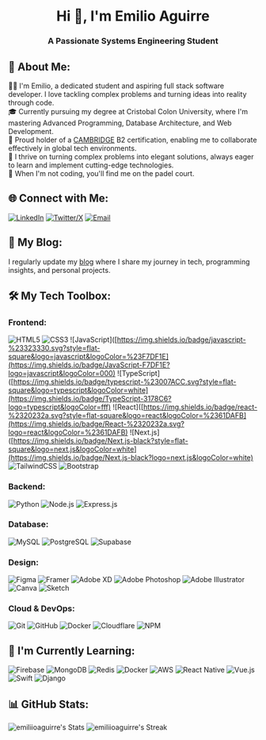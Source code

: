 <div align="center">

# Hi 👋, I'm Emilio Aguirre

<h3>A Passionate Systems Engineering Student</h3>
</div>

<!-- ![Profile Banner]() -->

## 💫 About Me:
👨‍💻 I'm Emilio, a dedicated student and aspiring full stack software developer. I love tackling complex problems and turning ideas into reality through code.<br>
🎓 Currently pursuing my degree at Cristobal Colon University, where I'm mastering Advanced Programming, Database Architecture, and Web Development.<br>
🌟 Proud holder of a [CAMBRIDGE](https://www.linkedin.com/in/emilioaguirree/overlay/1737599457242/single-media-viewer?type=DOCUMENT&profileId=ACoAAEX4LUABKFtdhNM8B5lTFNBcy8L9yqlTOiA) B2 certification, enabling me to collaborate effectively in global tech environments.<br>
🚀 I thrive on turning complex problems into elegant solutions, always eager to learn and implement cutting-edge technologies.<br>
🎾 When I'm not coding, you'll find me on the padel court.<br>

## 🌐 Connect with Me:
<div align="left">
  
[![LinkedIn](https://custom-icon-badges.demolab.com/badge/LinkedIn-0A66C2?logo=linkedin-white&logoColor=fff)](https://linkedin.com/in/emilioaguirree/) 
[![Twitter/X](https://img.shields.io/badge/X-%23000000.svg?logo=X&logoColor=white)](https://x.com/emiliioaguirre)
[![Email](https://img.shields.io/badge/Proton%20Mail-6D4AFF?logo=protonmail&logoColor=fff)](mailto:emilioaat@protonmail.com)
</div>

## 📝 My Blog:
I regularly update my [blog](https://emilioaguirre.dev/) where I share my journey in tech, programming insights, and personal projects.

## 🛠️ My Tech Toolbox:

### Frontend:
![HTML5](https://img.shields.io/badge/HTML-%23E34F26.svg?logo=html5&logoColor=white) 
![CSS3](https://img.shields.io/badge/CSS-1572B6?logo=css3&logoColor=fff)
![JavaScript]([https://img.shields.io/badge/javascript-%23323330.svg?style=flat-square&logo=javascript&logoColor=%23F7DF1E](https://img.shields.io/badge/JavaScript-F7DF1E?logo=javascript&logoColor=000)
![TypeScript]([https://img.shields.io/badge/typescript-%23007ACC.svg?style=flat-square&logo=typescript&logoColor=white](https://img.shields.io/badge/TypeScript-3178C6?logo=typescript&logoColor=fff)
![React]([https://img.shields.io/badge/react-%2320232a.svg?style=flat-square&logo=react&logoColor=%2361DAFB](https://img.shields.io/badge/React-%2320232a.svg?logo=react&logoColor=%2361DAFB)
![Next.js]([https://img.shields.io/badge/Next.js-black?style=flat-square&logo=next.js&logoColor=white](https://img.shields.io/badge/Next.js-black?logo=next.js&logoColor=white)
![TailwindCSS](https://img.shields.io/badge/tailwindcss-%2338B2AC.svg?style=flat-square&logo=tailwind-css&logoColor=white)
![Bootstrap](https://img.shields.io/badge/bootstrap-%238511FA.svg?style=flat-square&logo=bootstrap&logoColor=white)

### Backend:
![Python](https://img.shields.io/badge/python-3670A0?style=flat-square&logo=python&logoColor=ffdd54)
![Node.js](https://img.shields.io/badge/node.js-6DA55F?style=flat-square&logo=node.js&logoColor=white)
![Express.js](https://img.shields.io/badge/express.js-%23404d59.svg?style=flat-square&logo=express&logoColor=%2361DAFB)

### Database:
![MySQL](https://img.shields.io/badge/mysql-%2300000f.svg?style=flat-square&logo=mysql&logoColor=white)
![PostgreSQL](https://img.shields.io/badge/postgresql-%23316192.svg?style=flat-square&logo=postgresql&logoColor=white)
![Supabase](https://img.shields.io/badge/Supabase-3ECF8E?style=flat-square&logo=supabase&logoColor=white)

### Design:
![Figma](https://img.shields.io/badge/figma-%23F24E1E.svg?style=flat-square&logo=figma&logoColor=white)
![Framer](https://img.shields.io/badge/Framer-black?style=flat-square&logo=framer&logoColor=blue)
![Adobe XD](https://img.shields.io/badge/Adobe%20XD-470137?style=flat-square&logo=Adobe%20XD&logoColor=#FF61F6)
![Adobe Photoshop](https://img.shields.io/badge/adobe%20photoshop-%2331A8FF.svg?style=flat-square&logo=adobe%20photoshop&logoColor=white)
![Adobe Illustrator](https://img.shields.io/badge/adobe%20illustrator-%23FF9A00.svg?style=flat-square&logo=adobe%20illustrator&logoColor=white)
![Canva](https://img.shields.io/badge/Canva-%2300C4CC.svg?style=flat-square&logo=Canva&logoColor=white)
![Sketch](https://img.shields.io/badge/Sketch-FFB387?style=flat-square&logo=sketch&logoColor=black)

### Cloud & DevOps:
![Git](https://img.shields.io/badge/git-%23F05033.svg?style=flat-square&logo=git&logoColor=white)
![GitHub](https://img.shields.io/badge/github-%23121011.svg?style=flat-square&logo=github&logoColor=white)
![Docker](https://img.shields.io/badge/docker-%230db7ed.svg?style=flat-square&logo=docker&logoColor=white)
![Cloudflare](https://img.shields.io/badge/Cloudflare-F38020?style=flat-square&logo=Cloudflare&logoColor=white)
![NPM](https://img.shields.io/badge/NPM-%23CB3837.svg?style=flat-square&logo=npm&logoColor=white)

## 🌱 I'm Currently Learning:
![Firebase](https://img.shields.io/badge/firebase-%23039BE5.svg?style=flat-square&logo=firebase&logoColor=white)
![MongoDB](https://img.shields.io/badge/MongoDB-%234ea94b.svg?style=flat-square&logo=mongodb&logoColor=white)
![Redis](https://img.shields.io/badge/redis-%23DD0031.svg?style=flat-square&logo=redis&logoColor=white)
![Docker](https://img.shields.io/badge/docker-%230db7ed.svg?style=flat-square&logo=docker&logoColor=white)
![AWS](https://img.shields.io/badge/AWS-%23FF9900.svg?style=flat-square&logo=amazon-aws&logoColor=white)
![React Native](https://img.shields.io/badge/react_native-%2320232a.svg?style=flat-square&logo=react&logoColor=%2361DAFB)
![Vue.js](https://img.shields.io/badge/vue.js-%2335495e.svg?style=flat-square&logo=vuedotjs&logoColor=%234FC08D)
![Swift](https://img.shields.io/badge/swift-F54A2A?style=flat-square&logo=swift&logoColor=white)
![Django](https://img.shields.io/badge/django-%23092E20.svg?style=flat-square&logo=django&logoColor=white)

## 📊 GitHub Stats:
![emiliioaguirre's Stats](https://github-readme-stats.vercel.app/api?username=emiliioaguirre&theme=graywhite&show_icons=true&hide_border=false&count_private=true)
![emiliioaguirre's Streak](https://github-readme-streak-stats.herokuapp.com/?user=emiliioaguirre&theme=graywhite&hide_border=true)
